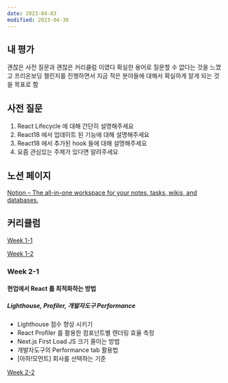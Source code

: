 ```yaml
---
date: 2023-04-03
modified: 2023-04-30
---
```


## 내 평가

괜찮은 사전 질문과 괜찮은 커리큘럼 이였다
확실한 용어로 질문할 수 없다는 것을 느꼈고
프리온보딩 챌린지를 진행하면서 지금 적은 분야들에 대해서 확실하게 알게 되는 것을 목표로 함

## 사전 질문

1. React Lifecycle 에 대해 간단히 설명해주세요
2. React18 에서 업데이트 된 기능에 대해 설명해주세요
3. React18 에서 추가된 hook 들에 대해 설명해주세요
4. 요즘 관심있는 주제가 있다면 알려주세요

## 노션 페이지

[Notion – The all-in-one workspace for your notes, tasks, wikis, and databases.](https://pollen-port-115.notion.site/4-d6a01d0a59174beba3399f46539668a7)

## 커리큘럼

[Week 1-1](Week%201-1)

[Week 1-2](Week%201-2)

### Week 2-1

#### 현업에서 React 를 최적화하는 방법

##### Lighthouse, Profiler, 개발자도구 Performance

- Lighthouse 점수 향상 시키기
- React Profiler 를 활용한 컴포넌트별 렌더링 효율 측정
- Next.js First Load JS 크기 줄이는 방법
- 개발자도구의 Performance tab 활용법
- [아하!모먼트] 회사를 선택하는 기준

[Week 2-2](Week%202-2)
